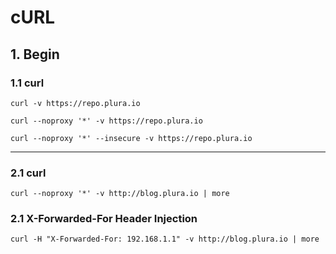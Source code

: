 # cURL

## 1. Begin

### 1.1 curl

````
curl -v https://repo.plura.io

curl --noproxy '*' -v https://repo.plura.io

curl --noproxy '*' --insecure -v https://repo.plura.io
````

<hr/>

### 2.1 curl
````
curl --noproxy '*' -v http://blog.plura.io | more
````
### 2.1 X-Forwarded-For Header Injection
````
curl -H "X-Forwarded-For: 192.168.1.1" -v http://blog.plura.io | more
````

````

````




